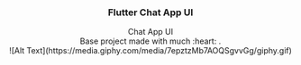 <p align="center">
  
  <h3 align="center">Flutter Chat App UI</h3>

  <p align="center">
    Chat App UI
    <br>
    Base project made with much  :heart: .
    <br>
  ![Alt Text](https://media.giphy.com/media/7epztzMb7AOQSgvvGg/giphy.gif)
    <br>
  </p>
</p>
